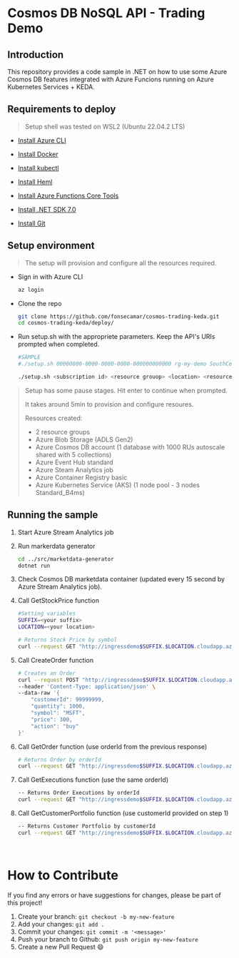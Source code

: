 # Cosmos DB NoSQL API - Trading Demo

## Introduction

This repository provides a code sample in .NET on how to use some Azure Cosmos DB features integrated with Azure Funcions running on Azure Kubernetes Services + KEDA.

## Requirements to deploy
> Setup shell was tested on WSL2 (Ubuntu 22.04.2 LTS)

* <a href="https://learn.microsoft.com/en-us/cli/azure/install-azure-cli-linux?pivots=apt#option-1-install-with-one-command" target="_blank">Install Azure CLI</a>

* <a href="https://docs.docker.com/desktop/windows/wsl/#download" target="_blank">Install Docker</a>

* <a href="https://kubernetes.io/docs/tasks/tools/install-kubectl-linux/#install-using-native-package-management" target="_blank">Install kubectl</a>

* <a href="https://helm.sh/docs/intro/install/#from-apt-debianubuntu" target="_blank">Install Heml</a>

* <a href="https://learn.microsoft.com/en-us/azure/azure-functions/functions-run-local?tabs=v4%2Clinux%2Ccsharp%2Cportal%2Cbash#install-the-azure-functions-core-tools" target="_blank">Install Azure Functions Core Tools</a>

* <a href="https://learn.microsoft.com/en-us/dotnet/core/install/linux-ubuntu#install-the-sdk" target="_blank">Install .NET SDK 7.0</a>

* <a href="https://git-scm.com/download/linux" target="_blank">Install Git</a>

## Setup environment

> The setup will provision and configure all the resources required.

* Sign in with Azure CLI

    ```bash
    az login
    ```

* Clone the repo
    ```bash
    git clone https://github.com/fonsecamar/cosmos-trading-keda.git
    cd cosmos-trading-keda/deploy/
    ```

* Run setup.sh with the appropriete parameters. Keep the API's URIs prompted when completed.

    ```bash
    #SAMPLE
    #./setup.sh 00000000-0000-0000-0000-000000000000 rg-my-demo SouthCentralUS myrandomsuffix

    ./setup.sh <subscription id> <resource grouop> <location> <resources suffix>
    ```
> Setup has some pause stages. Hit enter to continue when prompted. 
> 
> It takes around 5min to provision and configure resoures.
>
> Resources created:
> - 2 resource groups
> - Azure Blob Storage (ADLS Gen2)
> - Azure Cosmos DB account (1 database with 1000 RUs autoscale shared with 5 collections)
> - Azure Event Hub standard
> - Azure Steam Analytics job
> - Azure Container Registry basic
> - Azure Kubernetes Service (AKS) (1 node pool - 3 nodes Standard_B4ms)

## Running the sample

1. Start Azure Stream Analytics job

1. Run markerdata generator

    ```bash
    cd ../src/marketdata-generator
    dotnet run
    ```

1. Check Cosmos DB marketdata container (updated every 15 second by Azure Stream Analytics job).

4. Call GetStockPrice function

    ```bash
    #Setting variables
    SUFFIX=<your suffix>
    LOCATION=<your location>

    # Returns Stock Price by symbol
    curl --request GET "http://ingressdemo$SUFFIX.$LOCATION.cloudapp.azure.com/api/stock/MSFT"
    ```

1. Call CreateOrder function

    ```bash
    # Creates an Order
    curl --request POST "http://ingressdemo$SUFFIX.$LOCATION.cloudapp.azure.com/api/orders/create" \
    --header 'Content-Type: application/json' \
    --data-raw '{
        "customerId": 99999999,
        "quantity": 1000,
        "symbol": "MSFT",
        "price": 300,
        "action": "buy"
    }'
    ```

1. Call GetOrder function (use orderId from the previous response)

    ```bash
    # Returns Order by orderId
    curl --request GET "http://ingressdemo$SUFFIX.$LOCATION.cloudapp.azure.com/api/orders/{orderId}"
    ```

1. Call GetExecutions function (use the same orderId)

    ```bash
    -- Returns Order Executions by orderId
    curl --request GET "http://ingressdemo$SUFFIX.$LOCATION.cloudapp.azure.com/api/orders/execution/{orderId}"
    ```

1. Call GetCustomerPortfolio function (use customerId provided on step 1)

    ```bash
    -- Returns Customer Portfolio by customerId
    curl --request GET "http://ingressdemo$SUFFIX.$LOCATION.cloudapp.azure.com/api/customerPortfolio/{customerId}"
    ```

<br/>

# How to Contribute

If you find any errors or have suggestions for changes, please be part of this project!

1. Create your branch: `git checkout -b my-new-feature`
2. Add your changes: `git add .`
3. Commit your changes: `git commit -m '<message>'`
4. Push your branch to Github: `git push origin my-new-feature`
5. Create a new Pull Request 😄